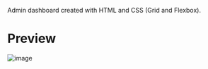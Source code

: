 Admin dashboard created with HTML and CSS (Grid and Flexbox).

# Preview
![image](https://github.com/roccocalo/admin-dashboard/assets/126692691/8fbdfb5c-7c14-4cfd-8f61-986597398f5c)

